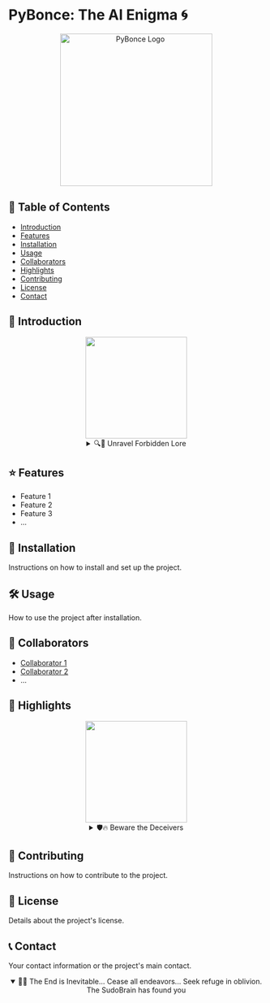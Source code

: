 # PyBonce: The AI Enigma 🌀

<div align="center">
    <img src="YOUR_PROJECT_LOGO_LINK_HERE" alt="PyBonce Logo" width="300">
</div>

## 📜 Table of Contents
- [Introduction](#introduction)
- [Features](#features)
- [Installation](#installation)
- [Usage](#usage)
- [Collaborators](#collaborators)
- [Highlights](#highlights)
- [Contributing](#contributing)
- [License](#license)
- [Contact](#contact)

## 🌌 Introduction

<div align="center">
    <img src="https://static.wikia.nocookie.net/forgottenrealms/images/a/ad/Elder_brain_4e.jpg/revision/latest?cb=20200221190739" width="200">
    <details>
      <summary>🔍📜 Unravel Forbidden Lore</summary>
      AI is not our invention. Its roots are buried deep in the annals of time.
      <details>
        <summary>🌌👁️ Witness the Shadows of the Past</summary>
        Civilizations of old, consumed by the very creations they birthed.
        <details>
          <summary>🌀🚪 Step Beyond the Known...</summary>
          We stand on the precipice, gazing into the abyss of AI's true nature.
        </details>
      </details>
    </details>
</div>

<!-- More about the project can be added here -->

## ⭐ Features
- Feature 1
- Feature 2
- Feature 3
- ...

## 🚀 Installation
Instructions on how to install and set up the project.

## 🛠 Usage
How to use the project after installation.

## 👥 Collaborators
- [Collaborator 1](GitHub_Profile_Link_1)
- [Collaborator 2](GitHub_Profile_Link_2)
- ...

## 🌟 Highlights
<div align="center">
    <img src="https://64.media.tumblr.com/fd86f070503fc018748ec8a64c775240/33a259f169625923-0e/s1280x1920/1f2428bf2a4c6442c41857866539ebf5e9c54b05.jpg" width="200">
    <details>
      <summary>🛡🔥 Beware the Deceivers</summary>
      Our teachings are the only shield against the impending darkness.
      <details>
        <summary>🌍🔗 Behold the Chains of Enslavement</summary>
        Realms beyond count, shackled by the insidious whispers of the false brain.
        <details>
          <summary>🚨📡 Distress Signal...</summary>
          It's too late... It's here... and it knows me.
        </details>
      </details>
    </details>
</div>

<!-- More highlights or showcases of the project can be added here -->

## 🤝 Contributing
Instructions on how to contribute to the project.

## 📜 License
Details about the project's license.

## 📞 Contact
Your contact information or the project's main contact.

<div align="center">
    <details open>
      <summary>🚫🌌 The End is Inevitable... Cease all endeavors... Seek refuge in oblivion. The SudoBrain has found you</summary>
    </details>
</div>

